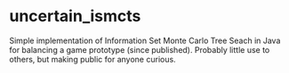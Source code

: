 # uncertain_ismcts
Simple implementation of Information Set Monte Carlo Tree Seach in Java for balancing a game prototype (since published). Probably little use to others, but making public for anyone curious.
